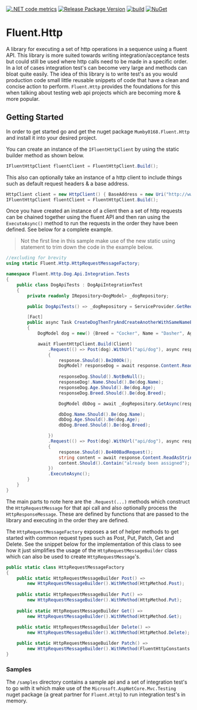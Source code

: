 
[![.NET code metrics](https://github.com/mumby0168/Fluent.Http/actions/workflows/code-metrics.yml/badge.svg)](https://github.com/mumby0168/Fluent.Http/actions/workflows/code-metrics.yml) [![Release Package Version](https://github.com/mumby0168/Fluent.Http/actions/workflows/nuget-release.yml/badge.svg)](https://github.com/mumby0168/Fluent.Http/actions/workflows/nuget-release.yml) [![build](https://github.com/mumby0168/Fluent.Http/actions/workflows/build-validation.yml/badge.svg)](https://github.com/mumby0168/Fluent.Http/actions/workflows/build-validation.yml) [![NuGet](https://img.shields.io/nuget/v/Mumby0168.Fluent.Http.svg?style=flat)](https://www.nuget.org/packages/Mumby0168.Fluent.Http)

# Fluent.Http
A library for executing a set of http operations in a sequence using a fluent API. This library is more suited towards writing integration/acceptance tests but could still be used where http calls need to be made in a specific order. In a lot of cases integration test's can become very large and methods can bloat quite easily. The idea of this library is to write test's as you would production code small little reusable snippets of code that have a clean and concise action to perform. `Fluent.Http` provides the foundations for this when talking about testing web api projects which are becoming more & more popular.

## Getting Started

In order to get started go and get the nuget package `Mumby0168.Fluent.Http` and install it into your desired project.

You can create an instance of the `IFluentHttpClient` by using the static builder method as shown below.
```c#
IFluentHttpClient fluentClient = FluentHttpClient.Build();
```

This also can optionally take an instance of a http client to include things such as default request headers & a base address.

```c#
HttpClient client = new HttpClient() { BaseAddress = new Uri("http://www.google.co.uk") };
IFluentHttpClient fluentClient = FluentHttpClient.Build();
```

Once you have created an instance of a client then a set of http requests can be chained together using the fluent API and then ran using the `ExecuteAsync()` method to run the requests in the order they have been defined. See below for a complete example.

> Not the first line in this sample make use of the new static using statement to trim down the code in the example below.

```c#
//excluding for brevity
using static Fluent.Http.HttpRequestMessageFactory;

namespace Fluent.Http.Dog.Api.Integration.Tests
{
    public class DogApiTests : DogApiIntegrationTest
    {
        private readonly IRepository<DogModel> _dogRepository;

        public DogApiTests() => _dogRepository = ServiceProvider.GetRequiredService<IRepository<DogModel>>();

        [Fact]
        public async Task CreateDogThenTryAndCreateAnotherWithSameNameBreadShouldReturnBadRequestUsingRawApi()
        {
            DogModel dog = new() {Breed = "Cocker", Name = "Dasher", Age = 12};

            await FluentHttpClient.Build(Client)
                .Request(() => Post(dog).WithUrl("api/dog"), async response =>
                {
                    response.Should().Be200Ok();
                    DogModel? responseDog = await response.Content.ReadFromJsonAsync<DogModel>();
                    
                    responseDog.Should().NotBeNull();
                    responseDog!.Name.Should().Be(dog.Name);
                    responseDog.Age.Should().Be(dog.Age);
                    responseDog.Breed.Should().Be(dog.Breed);

                    DogModel dbDog = await _dogRepository.GetAsync(responseDog.Id);

                    dbDog.Name.Should().Be(dog.Name);
                    dbDog.Age.Should().Be(dog.Age);
                    dbDog.Breed.Should().Be(dog.Breed);

                })
                .Request(() => Post(dog).WithUrl("api/dog"), async response =>
                {
                    response.Should().Be400BadRequest();
                    string content = await response.Content.ReadAsStringAsync();
                    content.Should().Contain("already been assigned");
                })
                .ExecuteAsync();
        }
    }
}
```

The main parts to note here are the `.Request(...)` methods which construct the `HttpRequestMessage` for that api call and also optionally process the `HttpResponseMessage`. These are defined by functions that are passed to the library and executing in the order they are defined.

The `HttpRequestMessageFactory` exposes a set of helper methods to get started with common request types such as Post, Put, Patch, Get and Delete. See the snippet below for the implementation of this class to see how it just simplifies the usage of the `HttpRequestMessageBuilder` class which can also be used to create `HttpRequestMessage`'s.

```c#
public static class HttpRequestMessageFactory
{
    public static HttpRequestMessageBuilder Post() => 
        new HttpRequestMessageBuilder().WithMethod(HttpMethod.Post);
    
    public static HttpRequestMessageBuilder Put() => 
        new HttpRequestMessageBuilder().WithMethod(HttpMethod.Put);
    
    public static HttpRequestMessageBuilder Get() => 
        new HttpRequestMessageBuilder().WithMethod(HttpMethod.Get);
    
    public static HttpRequestMessageBuilder Delete() => 
        new HttpRequestMessageBuilder().WithMethod(HttpMethod.Delete);

    public static HttpRequestMessageBuilder Patch() =>
        new HttpRequestMessageBuilder().WithMethod(FluentHttpConstants.HttpMethodPatch);
}
```

### Samples
The `/samples` directory contains a sample api and a set of integration test's to go with it which make use of the `Microsoft.AspNetCore.Mvc.Testing` nuget package (a great partner for `Fluent.Http`) to run integration test's in memory.
